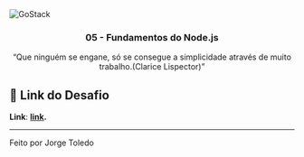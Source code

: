 <img alt="GoStack" src="https://storage.googleapis.com/golden-wind/bootcamp-gostack/header-desafios.png" />

<h3 align="center">
  05 - Fundamentos do Node.js
</h3>

<p align="center">“Que ninguém se engane, só se consegue a simplicidade através de muito trabalho.(Clarice Lispector)”</blockquote>

## :rocket: Link do Desafio

**Link**: **[link](https://github.com/Rocketseat/bootcamp-gostack-desafios/tree/master/desafio-fundamentos-nodejs).**

---

Feito por Jorge Toledo
